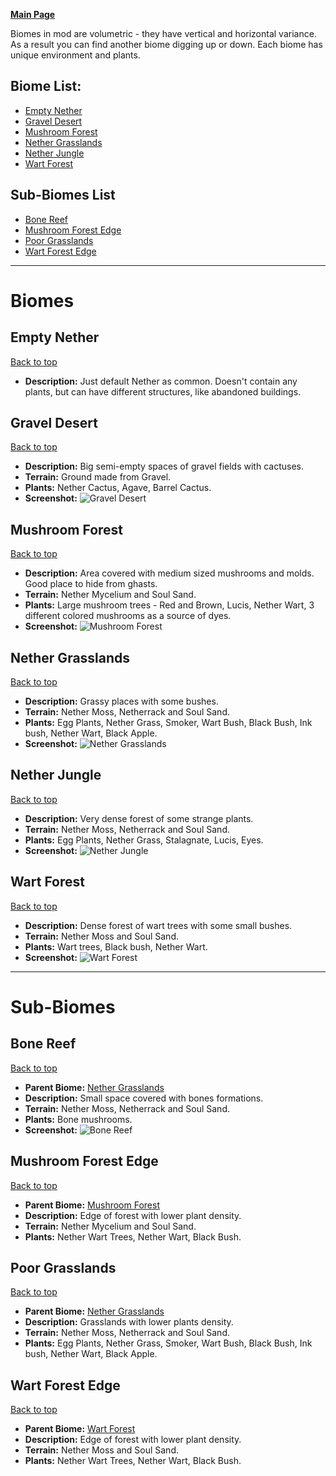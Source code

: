[**Main Page**](https://github.com/paulevsGitch/BetterNether/wiki)

Biomes in mod are volumetric - they have vertical and horizontal variance. As a result you can find another biome digging up or down. Each biome has unique environment and plants.

## Biome List:
* [Empty Nether](https://github.com/paulevsGitch/BetterNether/wiki/Biomes#empty-nether)
* [Gravel Desert](https://github.com/paulevsGitch/BetterNether/wiki/Biomes#gravel-desert)
* [Mushroom Forest](https://github.com/paulevsGitch/BetterNether/wiki/Biomes#mushroom-forest)
* [Nether Grasslands](https://github.com/paulevsGitch/BetterNether/wiki/Biomes#nether-grasslands)
* [Nether Jungle](https://github.com/paulevsGitch/BetterNether/wiki/Biomes#nether-jungle)
* [Wart Forest](https://github.com/paulevsGitch/BetterNether/wiki/Biomes#wart-forest)

## Sub-Biomes List
* [Bone Reef](https://github.com/paulevsGitch/BetterNether/wiki/Biomes#bone-reef)
* [Mushroom Forest Edge](https://github.com/paulevsGitch/BetterNether/wiki/Biomes#mushroom-forest-edge)
* [Poor Grasslands](https://github.com/paulevsGitch/BetterNether/wiki/Biomes#poor-grasslands)
* [Wart Forest Edge](https://github.com/paulevsGitch/BetterNether/wiki/Biomes#wart-forest-edge)

***
# Biomes

## Empty Nether
[Back to top](https://github.com/paulevsGitch/BetterNether/wiki/Biomes#biome-list)
* **Description:** Just default Nether as common. Doesn't contain any plants, but can have different structures, like abandoned buildings.

## Gravel Desert
[Back to top](https://github.com/paulevsGitch/BetterNether/wiki/Biomes#biome-list)
* **Description:** Big semi-empty spaces of gravel fields with cactuses.
* **Terrain:** Ground made from Gravel.
* **Plants:** Nether Cactus, Agave, Barrel Cactus.
* **Screenshot:**
![Gravel Desert](https://sun9-55.userapi.com/c848628/v848628875/9c73f/e_4QLNJ5qts.jpg)

## Mushroom Forest
[Back to top](https://github.com/paulevsGitch/BetterNether/wiki/Biomes#biome-list)
* **Description:** Area covered with medium sized mushrooms and molds. Good place to hide from ghasts.
* **Terrain:** Nether Mycelium and Soul Sand.
* **Plants:** Large mushroom trees - Red and Brown, Lucis, Nether Wart, 3 different colored mushrooms as a source of dyes.
* **Screenshot:**
![Mushroom Forest](https://sun9-55.userapi.com/c845418/v845418170/149419/Jar1Mm8ofpU.jpg)

## Nether Grasslands
[Back to top](https://github.com/paulevsGitch/BetterNether/wiki/Biomes#biome-list)
* **Description:** Grassy places with some bushes.
* **Terrain:** Nether Moss, Netherrack and Soul Sand.
* **Plants:** Egg Plants, Nether Grass, Smoker, Wart Bush, Black Bush, Ink bush, Nether Wart, Black Apple.
* **Screenshot:**
![Nether Grasslands](https://sun9-38.userapi.com/c846017/v846017997/10a111/hQwZqG_pr2E.jpg)

## Nether Jungle
[Back to top](https://github.com/paulevsGitch/BetterNether/wiki/Biomes#biome-list)
* **Description:** Very dense forest of some strange plants.
* **Terrain:** Nether Moss, Netherrack and Soul Sand.
* **Plants:** Egg Plants, Nether Grass, Stalagnate, Lucis, Eyes.
* **Screenshot:**
![Nether Jungle](https://sun9-5.userapi.com/c846017/v846017997/10a107/S58egbH5tKQ.jpg)

## Wart Forest
[Back to top](https://github.com/paulevsGitch/BetterNether/wiki/Biomes#biome-list)
* **Description:**  Dense forest of wart trees with some small bushes.
* **Terrain:** Nether Moss and Soul Sand.
* **Plants:** Wart trees, Black bush, Nether Wart.
* **Screenshot:**
![Wart Forest](https://sun9-22.userapi.com/c846017/v846017997/10a0fd/5tGHuAvkTB8.jpg)

***
# Sub-Biomes

## Bone Reef
[Back to top](https://github.com/paulevsGitch/BetterNether/wiki/Biomes#biome-list)
* **Parent Biome:** [Nether Grasslands](https://github.com/paulevsGitch/BetterNether/wiki/Biomes#nether-grasslands)
* **Description:**  Small space covered with bones formations.
* **Terrain:** Nether Moss, Netherrack and Soul Sand.
* **Plants:** Bone mushrooms.
* **Screenshot:**
![Bone Reef](https://sun9-70.userapi.com/c849132/v849132646/10986f/2w1mfCTxpd4.jpg)

## Mushroom Forest Edge
[Back to top](https://github.com/paulevsGitch/BetterNether/wiki/Biomes#biome-list)
* **Parent Biome:** [Mushroom Forest](https://github.com/paulevsGitch/BetterNether/wiki/Biomes#mushroom-forest)
* **Description:**  Edge of forest with lower plant density.
* **Terrain:** Nether Mycelium and Soul Sand.
* **Plants:** Nether Wart Trees, Nether Wart, Black Bush.

## Poor Grasslands
[Back to top](https://github.com/paulevsGitch/BetterNether/wiki/Biomes#biome-list)
* **Parent Biome:** [Nether Grasslands](https://github.com/paulevsGitch/BetterNether/wiki/Biomes#nether-grasslands)
* **Description:**  Grasslands with lower plants density.
* **Terrain:** Nether Moss, Netherrack and Soul Sand.
* **Plants:** Egg Plants, Nether Grass, Smoker, Wart Bush, Black Bush, Ink bush, Nether Wart, Black Apple.

## Wart Forest Edge
[Back to top](https://github.com/paulevsGitch/BetterNether/wiki/Biomes#biome-list)
* **Parent Biome:** [Wart Forest](https://github.com/paulevsGitch/BetterNether/wiki/Biomes#wart-forest)
* **Description:**  Edge of forest with lower plant density.
* **Terrain:** Nether Moss and Soul Sand.
* **Plants:** Nether Wart Trees, Nether Wart, Black Bush.